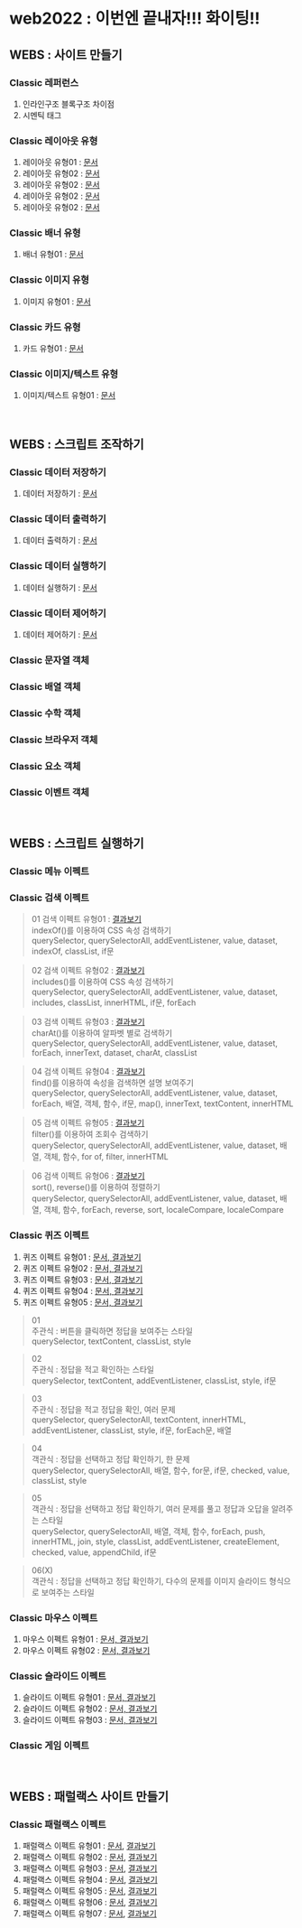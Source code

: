 # web2022 : 이번엔 끝내자!!! 화이팅!!

## WEBS : 사이트 만들기

### Classic 레퍼런스
01. 인라인구조 블록구조 차이점
02. 시멘틱 태그

### Classic 레이아웃 유형
01. 레이아웃 유형01 : <a href="https://webstoryboy.github.io/web2022/webstoryboy_book/01_webstandard/01_layout/layout_doc01.html">문서</a>
02. 레이아웃 유형02 : <a href="https://webstoryboy.github.io/web2022/webstoryboy_book/01_webstandard/01_layout/layout_doc02.html">문서</a>
03. 레이아웃 유형02 : <a href="https://webstoryboy.github.io/web2022/webstoryboy_book/01_webstandard/01_layout/layout_doc03.html">문서</a>
04. 레이아웃 유형02 : <a href="https://webstoryboy.github.io/web2022/webstoryboy_book/01_webstandard/01_layout/layout_doc04.html">문서</a>
05. 레이아웃 유형02 : <a href="https://webstoryboy.github.io/web2022/webstoryboy_book/01_webstandard/01_layout/layout_doc05.html">문서</a>

### Classic 배너 유형
01. 배너 유형01 : <a href="https://webstoryboy.github.io/web2022/webstoryboy_book/01_webstandard/02_banner/banner_doc01.html">문서</a>  

### Classic 이미지 유형
01. 이미지 유형01 : <a href="https://webstoryboy.github.io/web2022/webstoryboy_book/01_webstandard/03_image/image_doc01.html">문서</a>

### Classic 카드 유형
01. 카드 유형01 : <a href="https://webstoryboy.github.io/web2022/webstoryboy_book/01_webstandard/04_card/card_doc01.html">문서</a>  

### Classic 이미지/텍스트 유형
01. 이미지/텍스트 유형01 : <a href="https://webstoryboy.github.io/web2022/webstoryboy_book/01_webstandard/05_imgText/imgText_doc01.html">문서</a>  

<br>

## WEBS : 스크립트 조작하기

### Classic 데이터 저장하기
01. 데이터 저장하기 : <a href="https://webstoryboy.github.io/web2022/webstoryboy_book/05_javascript/01_dataStorage/index.html">문서</a>

### Classic 데이터 출력하기
01. 데이터 출력하기 : <a href="https://webstoryboy.github.io/web2022/webstoryboy_book/05_javascript/02_dataImport/index.html">문서</a>

### Classic 데이터 실행하기
01. 데이터 실행하기 : <a href="https://webstoryboy.github.io/web2022/webstoryboy_book/05_javascript/03_dataExcute/index.html">문서</a>

### Classic 데이터 제어하기
01. 데이터 제어하기 : <a href="https://webstoryboy.github.io/web2022/webstoryboy_book/05_javascript/04_dataControl/index.html">문서</a>


### Classic 문자열 객체
### Classic 배열 객체
### Classic 수학 객체
### Classic 브라우저 객체
### Classic 요소 객체
### Classic 이벤트 객체

<br>

## WEBS : 스크립트 실행하기

### Classic 메뉴 이펙트
### Classic 검색 이펙트
> 01 검색 이펙트 유형01 : 
    <a href="https://webstoryboy.github.io/web2022/webstoryboy_book/06_script/02_searchEffect/search_doc01.html">결과보기</a>   
    indexOf()를 이용하여 CSS 속성 검색하기   
    querySelector, querySelectorAll, addEventListener, value, dataset, indexOf, classList, if문   

> 02 검색 이펙트 유형02 :
    <a href="https://webstoryboy.github.io/web2022/webstoryboy_book/06_script/02_searchEffect/search_doc02.html">결과보기</a>   
    includes()를 이용하여 CSS 속성 검색하기   
    querySelector, querySelectorAll, addEventListener, value, dataset, includes, classList, innerHTML, if문, forEach   

> 03 검색 이펙트 유형03 :
    <a href="https://webstoryboy.github.io/web2022/webstoryboy_book/06_script/02_searchEffect/search_doc03.html">결과보기</a>   
    charAt()를 이용하여 알파벳 별로 검색하기   
    querySelector, querySelectorAll, addEventListener, value, dataset, forEach, innerText, dataset, charAt, classList  

> 04 검색 이펙트 유형04 :
    <a href="https://webstoryboy.github.io/web2022/webstoryboy_book/06_script/02_searchEffect/search_doc04.html">결과보기</a>   
    find()를 이용하여 속성을 검색하면 설명 보여주기   
    querySelector, querySelectorAll, addEventListener, value, dataset, forEach, 배열, 객체, 함수, if문, map(), innerText, textContent, innerHTML

> 05 검색 이펙트 유형05 :
    <a href="https://webstoryboy.github.io/web2022/webstoryboy_book/06_script/02_searchEffect/search_doc05.html">결과보기</a>   
    filter()를 이용하여 조회수 검색하기   
    querySelector, querySelectorAll, addEventListener, value, dataset, 배열, 객체, 함수, for of, filter, innerHTML 

> 06 검색 이펙트 유형06 :
    <a href="https://webstoryboy.github.io/web2022/webstoryboy_book/06_script/02_searchEffect/search_doc06.html">결과보기</a>    
    sort(), reverse()를 이용하여 정렬하기   
    querySelector, querySelectorAll, addEventListener, value, dataset, 배열, 객체, 함수, forEach, reverse, sort, localeCompare, localeCompare
    




### Classic 퀴즈 이펙트
01. 퀴즈 이펙트 유형01 : 
    <a href="#">문서, </a>
    <a href="https://webstoryboy.github.io/web2022/webstoryboy_book/06_script/05_quizEffect/quizEffect_result01.html">결과보기</a>
02. 퀴즈 이펙트 유형02 : 
    <a href="#">문서, </a>
    <a href="https://webstoryboy.github.io/web2022/webstoryboy_book/06_script/05_quizEffect/quizEffect_result02.html">결과보기</a>
03. 퀴즈 이펙트 유형03 : 
    <a href="#">문서, </a>
    <a href="https://webstoryboy.github.io/web2022/webstoryboy_book/06_script/05_quizEffect/quizEffect_result03.html">결과보기</a>
04. 퀴즈 이펙트 유형04 : 
    <a href="#">문서, </a>
    <a href="https://webstoryboy.github.io/web2022/webstoryboy_book/06_script/05_quizEffect/quizEffect_result04.html">결과보기</a>
05. 퀴즈 이펙트 유형05 : 
    <a href="#">문서, </a>
    <a href="https://webstoryboy.github.io/web2022/webstoryboy_book/06_script/05_quizEffect/quizEffect_result05.html">결과보기</a>

> 01   
    주관식 : 버튼을 클릭하면 정답을 보여주는 스타일   
    querySelector, textContent, classList, style   

> 02   
    주관식 : 정답을 적고 확인하는 스타일   
    querySelector, textContent, addEventListener, classList, style, if문   

> 03   
    주관식 : 정답을 적고 정답을 확인, 여러 문제   
    querySelector, querySelectorAll, textContent, innerHTML, addEventListener, classList, style, if문, forEach문, 배열

> 04   
    객관식 : 정답을 선택하고 정답 확인하기, 한 문제   
    querySelector, querySelectorAll, 배열, 함수, for문, if문, checked, value, classList, style

> 05   
    객관식 : 정답을 선택하고 정답 확인하기, 여러 문제를 풀고 정답과 오답을 알려주는 스타일   
    querySelector, querySelectorAll, 배열, 객체, 함수, forEach, push, innerHTML, join, style, classList, addEventListener, createElement, checked, value, appendChild, if문 

> 06(X)   
    객관식 : 정답을 선택하고 정답 확인하기, 다수의 문제를 이미지 슬라이드 형식으로 보여주는 스타일



### Classic 마우스 이펙트
01. 마우스 이펙트 유형01 : 
    <a href="#">문서, </a>
    <a href="https://webstoryboy.github.io/web2022/webstoryboy_book/06_script/05_mouseEffect/mouse_result01.html">결과보기</a>
02. 마우스 이펙트 유형02 : 
    <a href="#">문서, </a>
    <a href="https://webstoryboy.github.io/web2022/webstoryboy_book/06_script/05_mouseEffect/mouse_result02.html">결과보기</a>



### Classic 슬라이드 이펙트
01. 슬라이드 이펙트 유형01 :
    <a href="#">문서, </a>
    <a href="https://webstoryboy.github.io/web2022/webstoryboy_book/06_script/04_sliderEffect/slider_result01.html">결과보기</a>
02. 슬라이드 이펙트 유형02 :
    <a href="#">문서, </a>
    <a href="https://webstoryboy.github.io/web2022/webstoryboy_book/06_script/04_sliderEffect/slider_result02.html">결과보기</a>
03. 슬라이드 이펙트 유형03 :
    <a href="#">문서, </a>
    <a href="https://webstoryboy.github.io/web2022/webstoryboy_book/06_script/04_sliderEffect/slider_result03.html">결과보기</a>



### Classic 게임 이펙트





<br>

## WEBS : 패럴랙스 사이트 만들기

### Classic 패럴랙스 이펙트
01. 패럴랙스 이펙트 유형01 : 
<a href="#">문서</a>, 
<a href="https://webstoryboy.github.io/web2022/webstoryboy_book/07_parallax/parallax_result01.html">결과보기</a>
02. 패럴랙스 이펙트 유형02 : 
<a href="#">문서</a>, 
<a href="https://webstoryboy.github.io/web2022/webstoryboy_book/07_parallax/parallax_result02.html">결과보기</a>
03. 패럴랙스 이펙트 유형03 : 
<a href="#">문서</a>, 
<a href="https://webstoryboy.github.io/web2022/webstoryboy_book/07_parallax/parallax_result03.html">결과보기</a>
04. 패럴랙스 이펙트 유형04 : 
<a href="#">문서</a>, 
<a href="https://webstoryboy.github.io/web2022/webstoryboy_book/07_parallax/parallax_result04.html">결과보기</a>
05. 패럴랙스 이펙트 유형05 : 
<a href="#">문서</a>, 
<a href="https://webstoryboy.github.io/web2022/webstoryboy_book/07_parallax/parallax_result05.html">결과보기</a>
06. 패럴랙스 이펙트 유형06 : 
<a href="#">문서</a>, 
<a href="https://webstoryboy.github.io/web2022/webstoryboy_book/07_parallax/parallax_result06.html">결과보기</a>
06. 패럴랙스 이펙트 유형07 : 
<a href="#">문서</a>, 
<a href="https://webstoryboy.github.io/web2022/webstoryboy_book/07_parallax/parallax_result07.html">결과보기</a>

